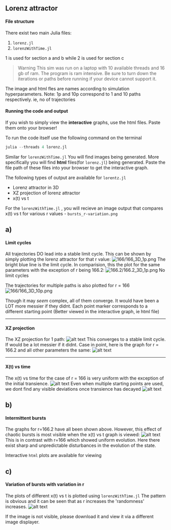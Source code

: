 ## Lorenz attractor

#### File structure
There exist two main Julia files:
1.  `lorenz.jl`
2. `lorenzWithTime.jl`
  
1 is used for section a and b while 2 is used for section c

>Warning
This sim was run on a laptop with 10 available threads and 16 gb of ram. The program is ram intensive. Be sure to turn down the iterations or paths before running if your device cannot support it. 

The image and html fles are names according to simulation hyperparameters. 
Note: 1p and 10p correspond to 1 and 10 paths respectively. ie, no of trajectories

#### Running the code and output

If you wish to simply view the **interactive** graphs, use the html files. Paste them onto your browser!

To run the code itself use the following command on the terminal
```julia
julia --threads 4 lorenz.jl
```
Similar for `lorenzWithTime.jl`
You will find images being generated. More specifically you will find **html** files(for `lorenz.jl`) being generated. Paste the file path of these files into your browser to get the interactive graph.

The following types of output are available for `lorentz.jl`
- Lorenz attractor in 3D
- XZ projection of lorenz attractor
- x(t) vs t

For the `lorenzWithTime.jl` , you will recieve an image output that compares x(t) vs t for various r values - `bursts_r-variation.png`

## a)
#### Limit cycles
All trajectories DO lead into a stable limit cycle.
This can be shown by simply plotting the lorenz attractor for that r value:
![166/166_3D_1p.png](166/166_3D_1p.png)
The bright blue line is the limit cycle.
In comparision, this the plot for the same parameters with the exception of r being 166.2:
![166.2/166.2_3D_1p.png](166.2/166.2_3D_1p.png)
No limit cycles



The trajectories for multiple paths is also plotted for r = 166
![166/166_3D_10p.png](166/166_3D_10p.png)

Though it may *seem* complex, all of them converge. It would have been a LOT more messier if they didnt. 
Each point marker corresponds to a different starting point (Better viewed in the interactive graph, ie html file)

---

#### XZ projection

The XZ projection for 1 path:
![alt text](166/166_XZ_1p.png)
This converges to a stable limit cycle.
If would be a lot messier if it didnt.
Case in point, here is the graph for r = 166.2 and all other parameters the same:
![alt text](166.2/166.2_XZ_1p.png)

---

#### X(t) vs time

The x(t) vs time for the case of r = 166 is very uniform with the exception of the initial transience.
![alt text](166/166_Time_1p.png)
Even when multiple starting points are used, we dont find any visible deviations once transience has decayed
![alt text](166/166_time_10p.png)


## b) 
#### Intermittent bursts
The graphs for r=166.2 have all been shown above. However, this effect of chaotic bursts is most visible when the x(t) vs t graph is viewed:
![alt text](166.2/166.2_Time_1p.png)
This is in contrast with r=166 which showed uniform evolution. Here there exist sharp and unpredictable disturbances in the evolution of the state.

Interactive `html` plots are available for viewing


## c) 
#### Variation of bursts with variation in r

The plots of different x(t) vs t is plotted using `lorenzWithTime.jl`
The pattern is obvious and it can be seen that as r increases the 'randomness' increases.
![alt text](bursts_r-variation.png)

If the image is not visible, please download it and view it via a different image displayer.
